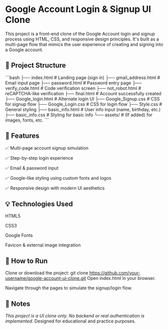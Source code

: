 # Google Account Login & Signup UI Clone

This project is a front-end clone of the Google Account login and signup process using HTML, CSS, and responsive design principles. It's built as a multi-page flow that mimics the user experience of creating and signing into a Google account.

## 📂 Project Structure
\`\`\`bash
├── index.html              # Landing page (sign in)
├── gmail_address.html      # Email input page
├── password.html           # Password entry page
├── verify_code.html        # Code verification screen
├── not_robot.html          # reCAPTCHA-like verification
├── final.html              # Account successfully created
├── Google_login.html       # Alternate login UI
├── Google_Signup.css       # CSS for signup flow
├── Google_Login.css        # CSS for login flow
├── Style.css               # General styling
├── basic_info.html         # User info input (name, birthday, etc.)
├── basic_info.css          # Styling for basic info
└── assets/                 # (If added) for images, fonts, etc.
\`\`\`
## 🎯 Features
✅ Multi-page account signup simulation

✅ Step-by-step login experience

✅ Email & password input

✅ Google-like styling using custom fonts and logos

✅ Responsive design with modern UI aesthetics

## 💡 Technologies Used
HTML5

CSS3

Google Fonts

Favicon & external image integration

## 🚀 How to Run
Clone or download the project:
git clone https://github.com/your-username/google-account-ui-clone.git
Open index.html in your browser.

Navigate through the pages to simulate the signup/login flow.

## 📌 Notes
*This project is a UI clone only. No backend or real authentication is implemented.*
Designed for educational and practice purposes.


